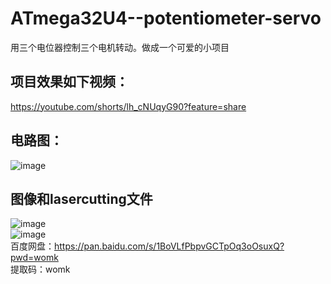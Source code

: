 # ATmega32U4--potentiometer-servo
用三个电位器控制三个电机转动。做成一个可爱的小项目  

## 项目效果如下视频：  
https://youtube.com/shorts/lh_cNUqyG90?feature=share  

## 电路图：  
![image](https://github.com/wenxiwei00/ATmega32U4--potentiometer-servo/assets/114196821/184dec57-472b-47ef-9a96-4766a6a46108)  

## 图像和lasercutting文件  
![image](https://github.com/wenxiwei00/ATmega32U4--potentiometer-servo/assets/114196821/6df534b6-ec9c-486e-a833-599057849a49)  
![image](https://github.com/wenxiwei00/ATmega32U4--potentiometer-servo/assets/114196821/474c3016-fb5d-40c1-b52b-10951ed5c4fd)  
百度网盘：https://pan.baidu.com/s/1BoVLfPbpvGCTpOq3oOsuxQ?pwd=womk   
提取码：womk
